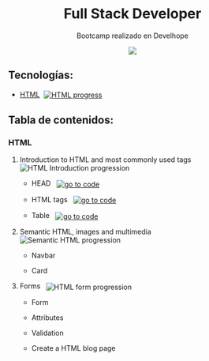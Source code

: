<h1 align="center">Full Stack Developer</h1>
<p align="center">Bootcamp realizado en Develhope</p>
<p align="center"><img src="https://blog.develhope.co/content/images/2023/03/develhope-blu-11-1.png"/></p> 

## Tecnologías:

- [HTML](#HTML)&nbsp;&nbsp;[<img src="https://img.shields.io/badge/progress-33%25-red" align="center" alt="HTML progress">](#HTML)

## Tabla de contenidos:

### HTML

1. Introduction to HTML and most commonly used tags &nbsp;&nbsp;<img src="https://img.shields.io/badge/progress-100%25-green" align="center" alt="HTML Introduction progression">
    - HEAD
        &nbsp;&nbsp;[<img src="https://img.shields.io/badge/go%20to%20code-grey" align="center" alt="go to code">](https://github.com/jm-jesusm/Develhope/tree/html-exercises/html/es1)
      
    - HTML tags
        &nbsp;&nbsp;[<img src="https://img.shields.io/badge/go%20to%20code-grey" align="center" alt="go to code">](https://github.com/jm-jesusm/Develhope/tree/html-exercises/html/es2)
      
    - Table
        &nbsp;&nbsp;[<img src="https://img.shields.io/badge/go%20to%20code-grey" align="center" alt="go to code">](https://github.com/jm-jesusm/Develhope/tree/html-exercises/html/es3)
      
2. Semantic HTML, images and multimedia &nbsp;&nbsp;<img src="https://img.shields.io/badge/progress-0%25-darkred" align="center" alt="Semantic HTML progression">
    - Navbar
        <!-- &nbsp;&nbsp;[<img src="https://img.shields.io/badge/go%20to%20code-grey" align="center" alt="go to code">]() -->
      
    - Card
        <!-- &nbsp;&nbsp;[<img src="https://img.shields.io/badge/go%20to%20code-grey" align="center" alt="go to code">]() -->
      
3. Forms &nbsp;&nbsp;<img src="https://img.shields.io/badge/progress-0%25-darkred" align="center" alt="HTML form progression">
    - Form 
        <!-- &nbsp;&nbsp;[<img src="https://img.shields.io/badge/go%20to%20code-grey" align="center" alt="go to code">]() -->
      
    - Attributes 
        <!-- &nbsp;&nbsp;[<img src="https://img.shields.io/badge/go%20to%20code-grey" align="center" alt="go to code">]() -->
      
    - Validation 
        <!-- &nbsp;&nbsp;[<img src="https://img.shields.io/badge/go%20to%20code-grey" align="center" alt="go to code">]() -->
      
    - Create a HTML blog page 
        <!-- &nbsp;&nbsp;[<img src="https://img.shields.io/badge/go%20to%20code-grey" align="center" alt="go to code">]() -->
      
